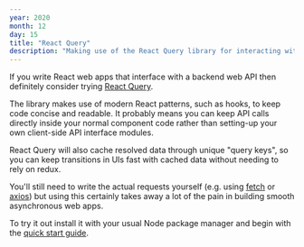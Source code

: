 ```yaml
---
year: 2020
month: 12
day: 15
title: "React Query"
description: "Making use of the React Query library for interacting with web APIs in React apps, and for caching responses"
---
```


If you write React web apps that interface with a backend web API then definitely consider trying [React Query](https://react-query.tanstack.com).

The library makes use of modern React patterns, such as hooks, to keep code concise and readable. It probably means you can keep API calls directly inside your normal component code rather than setting-up your own client-side API interface modules.

React Query will also cache resolved data through unique "query keys", so you can keep transitions in UIs fast with cached data without needing to rely on redux.

You'll still need to write the actual requests yourself (e.g. using [fetch](https://developer.mozilla.org/en-US/docs/Web/API/Fetch_API) or [axios](https://github.com/axios/axios)) but using this certainly takes away a lot of the pain in building smooth asynchronous web apps.

To try it out install it with your usual Node package manager and begin with the [quick start guide](https://react-query.tanstack.com/quick-start). 
